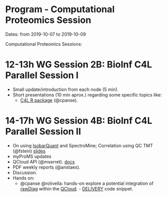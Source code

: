 # Program - Computational Proteomics Session

Dates: from 2019-10-07 to 2019-10-09

Computational Proteomics Sessions: 

# 12-13h WG Session 2B: BioInf C4L Parallel Session I

* Small update/introduction from each node (5 min). 
* Short presentations (10 min aprox.) regarding some specific topics like: 
    * [C4L R package](https://github.com/coreforlife/c4lProteomics/tree/master/ProteomeQR) (@cpanse). 
  

# 14-17h WG Session 4B: BioInf C4L Parallel Session II

* On using [IsobarQuant](https://github.com/protcode/isob) and SpectroMine; Correlation using QC TMT (@fstein) [slides](https://github.com/coreforlife/meetings/files/3697789/C4L_Barcelona_V1.pdf)
* myProMS updates
* QCloud API (@mserret). [docs](https://documenter.getpostman.com/view/8947947/SVn3qu8K?version=latest)
* PDF weekly reports (@anstaes). 
* Discussion. 
* Hands on: 
    * @cpanse @rolivella: hands-on explore a potential integration of [rawDiag](https://github.com/fgcz/rawDiag) within the [QCloud](http://qcloud2.crg.eu).  - [DELIVERY](https://github.com/coreforlife/c4lProteomics/blob/master/RawFileReader-XIC-json) code snippet.

